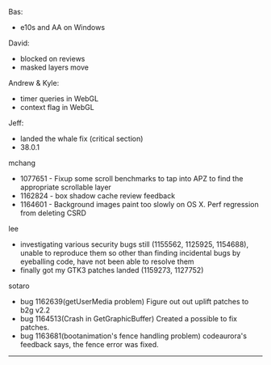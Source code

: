 Bas:
* e10s and AA on Windows



David:
* blocked on reviews
* masked layers move



Andrew & Kyle:
* timer queries in WebGL
* context flag in WebGL



Jeff:
* landed the whale fix (critical section)
* 38.0.1



mchang
* 1077651 - Fixup some scroll benchmarks to tap into APZ to find the appropriate scrollable layer
* 1162824 - box shadow cache review feedback
* 1164601 - Background images paint too slowly on OS X. Perf regression from deleting CSRD



lee
* investigating various security bugs still (1155562, 1125925, 1154688), unable to reproduce them so other than finding incidental bugs by eyeballing code, have not been able to resolve them
* finally got my GTK3 patches landed (1159273, 1127752)



sotaro
* bug 1162639(getUserMedia problem) Figure out out uplift patches to b2g v2.2
* bug 1164513(Crash in GetGraphicBuffer) Created a possible to fix patches. 
* bug 1163681(bootanimation's fence handling problem) codeaurora's feedback says, the fence error was fixed.

________________


